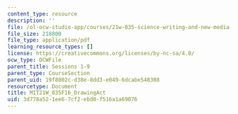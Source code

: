 ```yaml
---
content_type: resource
description: ''
file: /ol-ocw-studio-app/courses/21w-035-science-writing-and-new-media-communicating-science-to-the-public-fall-2016/3d778a521ee67cf2ebd0f516a1a69076_MIT21W_035F16_DrawingAct.pdf
file_size: 218800
file_type: application/pdf
learning_resource_types: []
license: https://creativecommons.org/licenses/by-nc-sa/4.0/
ocw_type: OCWFile
parent_title: Sessions 1-9
parent_type: CourseSection
parent_uid: 19f8002c-d38e-8dd3-e049-6dcabe548308
resourcetype: Document
title: MIT21W_035F16_DrawingAct
uid: 3d778a52-1ee6-7cf2-ebd0-f516a1a69076
---
```

